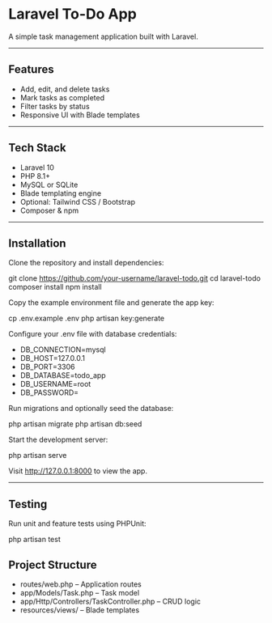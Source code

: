 # Laravel To-Do App

A simple task management application built with Laravel.

---

## Features

- Add, edit, and delete tasks
- Mark tasks as completed
- Filter tasks by status
- Responsive UI with Blade templates

---

## Tech Stack

- Laravel 10
- PHP 8.1+
- MySQL or SQLite
- Blade templating engine
- Optional: Tailwind CSS / Bootstrap
- Composer & npm

---

## Installation

Clone the repository and install dependencies:

git clone https://github.com/your-username/laravel-todo.git
cd laravel-todo
composer install
npm install

Copy the example environment file and generate the app key:

cp .env.example .env
php artisan key:generate

Configure your .env file with database credentials:

- DB_CONNECTION=mysql
- DB_HOST=127.0.0.1
- DB_PORT=3306
- DB_DATABASE=todo_app
- DB_USERNAME=root
- DB_PASSWORD=

Run migrations and optionally seed the database:

php artisan migrate
php artisan db:seed

Start the development server:

php artisan serve

Visit http://127.0.0.1:8000 to view the app.

---

## Testing

Run unit and feature tests using PHPUnit:

php artisan test

## Project Structure

- routes/web.php – Application routes
- app/Models/Task.php – Task model
- app/Http/Controllers/TaskController.php – CRUD logic
- resources/views/ – Blade templates
